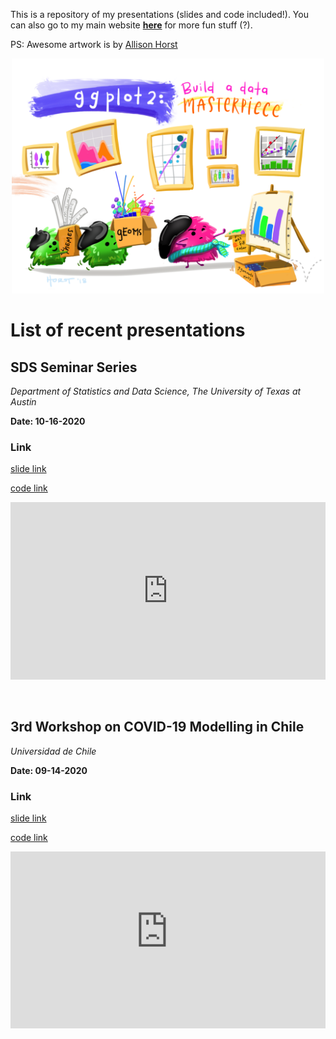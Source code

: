 This is a repository of my presentations (slides and code included!). You can also go to my main website **[here](https://www.magdalenabennett.com)** for more fun stuff (?).

PS: Awesome artwork is by [Allison Horst](https://github.com/allisonhorst/stats-illustrations)

<p align="center">
<img src="https://raw.githubusercontent.com/maibennett/presentations/main/images/ggplot2_masterpiece.png" width="500">
</p>

# List of recent presentations

## SDS Seminar Series

_Department of Statistics and Data Science, The University of Texas at Austin_

**Date: 10-16-2020**

### Link

[slide link](sds_20201016/mbennett_did.html)

[code link](https://github.com/maibennett/presentations/blob/main/sds_20201016/mbennett_did.Rmd)

<style>
.resp-container {
    position: relative;
    overflow: hidden;
    padding-top: 56.25%;
}

.testiframe {
    position: absolute;
    top: 0;
    left: 0;
    width: 100%;
    height: 100%;
    border: 0;
}
</style>

<div class="resp-container">
    <iframe class="testiframe" src="https://maibennett.github.io/presentations/sds_20201016/mbennett_did.html">
      Oops! Your browser doesn't suppor this.
    </iframe>
</div>


<br>
<br>


## 3rd Workshop on COVID-19 Modelling in Chile

_Universidad de Chile_

**Date: 09-14-2020**

### Link

[slide link](uchile_20200914/mbennett_covid.html)

[code link](https://github.com/maibennett/presentations/blob/main/uchile_20200914/mbennett_covid.Rmd)

<style>

.resp-container2 {
    position: relative;
    overflow: hidden;
    padding-top: 56.25%;
}

.testiframe2 {
    position: absolute;
    top: 0;
    left: 0;
    width: 76.92% !important;
    height: 76.92% !important;
    border: 0;
    -webkit-transform: scale(1.3);
    transform: scale(1.3);
    -webkit-transform-origin: 0 0;
    transform-origin: 0 0;
}
</style>

<div class="resp-container2">
    <iframe class="testiframe2" src="https://maibennett.github.io/presentations/uchile_20200914/mbennett_covid.html" allowfullscreen>
      Oops! Your browser doesn't suppor this.
    </iframe>
</div>

